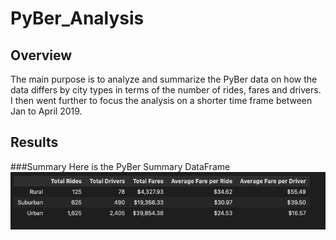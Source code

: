 # PyBer_Analysis

## Overview 
The main purpose is to analyze and summarize  the PyBer data on how the data differs by city types in terms of the number of rides, fares and drivers. I then went further to focus the analysis on a shorter time frame between Jan to April 2019.


## Results

###Summary
Here is the PyBer Summary DataFrame ![Summary Table](https://github.com/Akin-Olusuyi/PyBer_Analysis/blob/main/Analysis/Summary%20Table.png)
